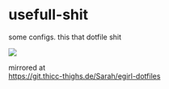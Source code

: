 # usefull-shit

some configs. this that dotfile shit

![](https://i.imgur.com/QjNaln0.jpg)

mirrored at \
https://git.thicc-thighs.de/Sarah/egirl-dotfiles
